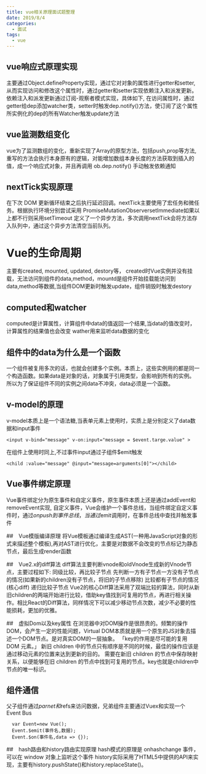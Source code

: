 ```yaml
---
title: vue相关原理面试题整理
date: 2019/8/4
categories:
  - 面试
tags: 
  - vue
---
```


## vue响应式原理实现 

主要通过Object.defineProperty实现，通过它对对象的属性进行getter和setter,从而实现访问和修改这个属性时，通过getter和setter实现依赖注入和派发更新。依赖注入和派发更新通过订阅-观察者模式实现，具体如下, 在访问属性时，通过getter给dep添加watcher类，setter时触发dep.notify()方法，使订阅了这个属性所实例化的dep的所有Watcher触发update方法

## vue监测数组变化
vue为了监测数组的变化，重新实现了Array的原型方法，包括push,prop等方法,重写的方法会执行本身原有的逻辑，对能增加数组本身长度的方法获取到插入的值，成一个响应式对象，并且再调用 ob.dep.notify() 手动触发依赖通知

## nextTick实现原理
在下次 DOM 更新循环结束之后执行延迟回调。nextTick主要使用了宏任务和微任务。根据执行环境分别尝试采用
PromiseMutationObserversetImmediate如果以上都不行则采用setTimeout
定义了一个异步方法，多次调用nextTick会将方法存入队列中，通过这个异步方法清空当前队列。

# Vue的生命周期
主要有created, mounted, updated, destory等， created时Vue实例并没有挂载，无法访问到组件的data,method，mountd是组件开始挂载能访问到data,method等数据,当组件DOM更新时触发update，组件销毁时触发destory

## computed和watcher
computed是计算属性，计算组件中data的值返回一个结果,当data的值改变时，计算属性的结果值也会改变
wather用来监听data数据的变化

## 组件中的data为什么是一个函数
一个组件被复用多次的话，也就会创建多个实例。本质上，这些实例用的都是同一个构造函数。如果data是对象的话，对象属于引用类型，会影响到所有的实例。所以为了保证组件不同的实例之间data不冲突，data必须是一个函数。

## v-model的原理
v-model本质上是一个语法糖,当表单元素上使用时，实质上是分别定义了data数据和input事件
```
<input v-bind="message" v-on:input="message = $event.targe.value" >
```
在组件上使用时同上,不过事件input通过子组件$emit触发
```
<child :value="message" @input="message=arguments[0]"></child>
```

## Vue事件绑定原理
Vue事件绑定分为原生事件和自定义事件，原生事件本质上还是通过addEvent和removeEvent实现, 自定义事件，Vue会维护一个事件总线，当组件绑定自定义事件时，通过$on push到事件总线，当通过$emit调用时，在事件总线中查找并触发事件

##　Vue模版编译原理
将Vue模板通过编译生成AST(一种用JavaScript对象的形式来描述整个模板),再对AST进行优化，主要是对数据不会改变的节点标记为静态节点，最后生成render函数

##　Vue2.x的diff算法
diff算法主要判断vnode和oldVnode生成新的Vnode节点，主要过程如下:
同级比较，再比较子节点
先判断一方有子节点一方没有子节点的情况(如果新的children没有子节点，将旧的子节点移除)
比较都有子节点的情况(核心diff)
递归比较子节点
Vue2的核心Diff算法采用了双端比较的算法，同时从新旧children的两端开始进行比较，借助key值找到可复用的节点，再进行相关操作。相比React的Diff算法，同样情况下可以减少移动节点次数，减少不必要的性能损耗，更加的优雅。

##　虚拟Dom以及key属性
在浏览器中对DOM操作是很昂贵的。频繁的操作DOM，会产生一定的性能问题，Virtual DOM本质就是用一个原生的JS对象去描述一个DOM节点。是对真实DOM的一层抽象。
「key的作用是尽可能的复用 DOM 元素。」
新旧 children 中的节点只有顺序是不同的时候，最佳的操作应该是通过移动元素的位置来达到更新的目的。
需要在新旧 children 的节点中保存映射关系，以便能够在旧 children 的节点中找到可复用的节点。key也就是children中节点的唯一标识。

## 组件通信
父子组件通过$parnet和$refs来访问数据，兄弟组件主要通过Vuex和实现一个 Event Bus
```
  var Event=new Vue();
  Event.$emit(事件名,数据);
  Event.$on(事件名,data => {});
```

##　hash路由和history路由实现原理
hash模式的原理是 onhashchange 事件，可以在 window 对象上监听这个事件
history实际采用了HTML5中提供的API来实现，主要有history.pushState()和history.replaceState()。
